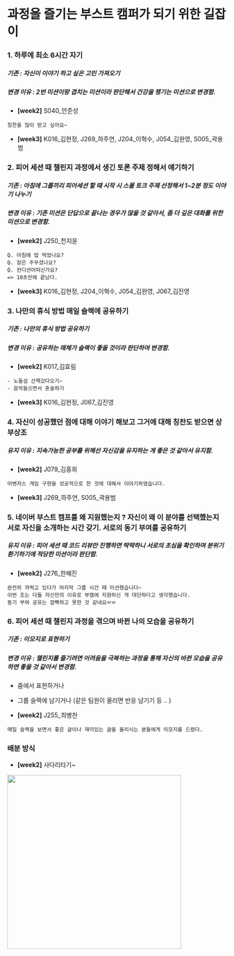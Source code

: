 # 과정을 즐기는 부스트 캠퍼가 되기 위한 길잡이



### 1. 하루에 최소 6시간 자기
##### 기존 : 자신이 이야기 하고 싶은 고민 가져오기
##### 변경 이유 : 2번 미션이랑 겹치는 미션이라 판단해서 건강을 챙기는 미션으로 변경함.

- **[week2]** S040_안준성
```
칭찬을 많이 받고 싶어요~
```

- **[week3]** K016_김현정, J269_하주연, J204_이혁수, J054_김완영, S005_곽용범


### 2. 피어 세션 때 챌린지 과정에서 생긴 토론 주제 정해서 얘기하기
##### 기존 : 아침에 그룹끼리 피어세션 할 때 시작 시 스몰 토크 주제 선정해서 1~2분 정도 이야기 나누기
##### 변경 이유 : 기존 미션은 단답으로 끝나는 경우가 많을 것 같아서, 좀 더 깊은 대화를 위한 미션으로 변경함.

- **[week2]** J250_천지윤
```
Q. 아침에 밥 먹었나요?
Q. 잠은 주무셨나요?
Q. 컨디션어떠신가요?
=> 10초만에 끝났다.
```

- **[week3]** K016_김현정, J204_이혁수, J054_김완영, J067_김진영


### 3. 나만의 휴식 방법 매일 슬랙에 공유하기
##### 기존 : 나만의 휴식 방법 공유하기
##### 변경 이유 : 공유하는 매체가 슬랙이 좋을 것이라 판단하여 변경함.
- **[week2]** K017_김효림
```
- 노들섬 산책갔다오기~
- 음악들으면서 혼술하기
```

- **[week3]** K016_김현정, J067_김진영



### 4. 자신이 성공했던 점에 대해 이야기 해보고 그거에 대해 칭찬도 받으면 상부상조
##### 유지 이유 : 지속가능한 공부를 위해선 자신감을 유지하는 게 좋은 것 같아서 유지함.
- **[week2]** J079_김홍희
```
어벤저스 게임 구현을 성공적으로 한 것에 대해서 이야기하였습니다.
```

- **[week3]** J269_하주연, S005_곽용범




### 5. 네이버 부스트 캠프를 왜 지원했는지 ? 자신이 왜 이 분야를 선택했는지 서로 자신을 소개하는 시간 갖기. 서로의 동기 부여를 공유하기
##### 유지 이유 : 피어 세션 때 코드 리뷰만 진행하면 딱딱하니 서로의 초심을 확인하며 분위기 환기하기에 적당한 미션이라 판단함.

- **[week2]** J276_한혜진

```
완전히 까먹고 있다가 마지막 그룹 시간 때 미션했습니다~
이번 조는 다들 자신만의 이유로 부캠에 지원하신 게 대단하다고 생각했습니다.
동기 부여 공유는 깜빡하고 못한 것 같네요ㅠㅠ
```


### 6. 피어 세션 때 챌린지 과정을 겪으며 바뀐 나의 모습을 공유하기
##### 기존 : 이모지로 표현하기
##### 변경 이유 : 챌린지를 즐기려면 어려움을 극복하는 과정을 통해 자신의 바뀐 모습을 공유하면 좋을 것 같아서 변경함.

- 줌에서 표현하거나
- 그룹 슬랙에 남기거나 (같은 팀원이 올리면 반응 남기기 등 .. )

- **[week2]** J255_최병찬

```
매일 슬랙을 보면서 좋은 글이나 재미있는 글을 올리시는 분들에게 이모지를 드렸다.
```



### 배분 방식

- **[week2]** 사다리타기~

<img src="https://raw.githubusercontent.com/kxxhyorim/markdownImageUploader/image/images/image-20240719165415173.png" width="400" />

